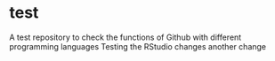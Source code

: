 # test

A test repository to check the functions of Github with different programming languages
Testing the RStudio changes
another change
